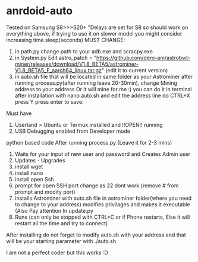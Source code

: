 # anrdoid-auto

Tested on Samsung S8>>>S20+ "Delays are set for S8 so should work on everything above, if trying to use it on slower model you might consider increasing time.sleep(seconds)
MUST CHANGE:
1) in path.py change path to your adb.exe and scracpy.exe
2) in System.py Edit astro_patch = "https://github.com/dero-am/astrobwt-miner/releases/download/V1.8_BETA5/astrominer-V1.8_BETA5_F_aarch64_linux.tar.gz" (edit it to current version)
2) in auto.sh file that will be located in same folder as your Astrominer after running process.py(after running leave 20-30min), change Mining address to your address Or it will mine for me :)
you can do it in terminal after installation with nano auto.sh  and edit the address line do CTRL+X press Y press enter to save.

Must have
1) Userland > Ubuntu or Termux installed and !!OPEN!! running
2) USB Debugging enabled from Developer mode

python based code After running process.py (Leave it for 2-3 mins)
1) Waits for your input of new user and password and Creates Admin user 
2) Updates - Upgrades
3) install wget
4) install nano
5) install open Ssh
6) prompt for open SSH port change as 22 dont work (remove # from prompt and modify port)
7) installs Astrominer with auto.sh file in astrominer folder(where you need to change to your address) modifies privilages and makes it executable   (Also Pay attention In update.py
8) Runs (can only be stopped with CTRL+C or if Phone restarts, Else it will restart all the time and try to connect)

After installing do not forget to modify auto.sh with your address and that will be your starting parameter with ./auto.sh

I am not a perfect coder but this works :D
